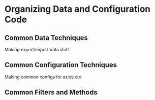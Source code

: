 # Organizing Data and Configuration Code

## Common Data Techniques
Making export/import data stuff

## Common Configuration Techniques
Making common configs for axios etc.

## Common Filters and Methods